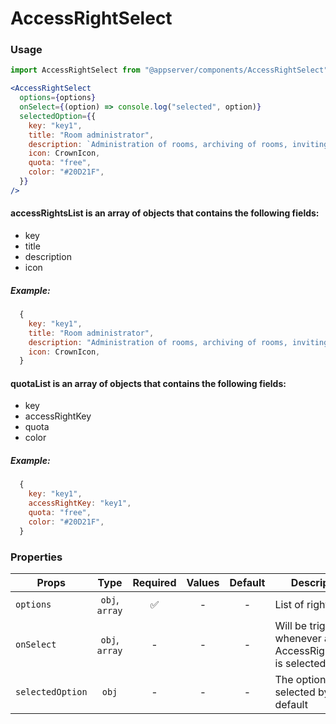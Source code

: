 # AccessRightSelect

### Usage

```js
import AccessRightSelect from "@appserver/components/AccessRightSelect";
```

```jsx
<AccessRightSelect
  options={options}
  onSelect={(option) => console.log("selected", option)}
  selectedOption={{
    key: "key1",
    title: "Room administrator",
    description: `Administration of rooms, archiving of rooms, inviting and managing users in rooms.`,
    icon: CrownIcon,
    quota: "free",
    color: "#20D21F",
  }}
/>
```

#### accessRightsList is an array of objects that contains the following fields:

- key
- title
- description
- icon

##### Example:

```js
  {
    key: "key1",
    title: "Room administrator",
    description: "Administration of rooms, archiving of rooms, inviting and managing users in rooms.",
    icon: CrownIcon,
  }
```

#### quotaList is an array of objects that contains the following fields:

- key
- accessRightKey
- quota
- color

##### Example:

```js
  {
    key: "key1",
    accessRightKey: "key1",
    quota: "free",
    color: "#20D21F",
  }
```

### Properties

| Props            |      Type      | Required | Values | Default | Description                                                        |
| ---------------- | :------------: | :------: | :----: | :-----: | ------------------------------------------------------------------ |
| `options`        | `obj`, `array` |    ✅    |   -    |    -    | List of rights                                                     |
| `onSelect`       | `obj`, `array` |    -     |   -    |    -    | Will be triggered whenever an AccessRightSelect is selected option |
| `selectedOption` |     `obj`      |    -     |   -    |    -    | The option that is selected by default                             |
